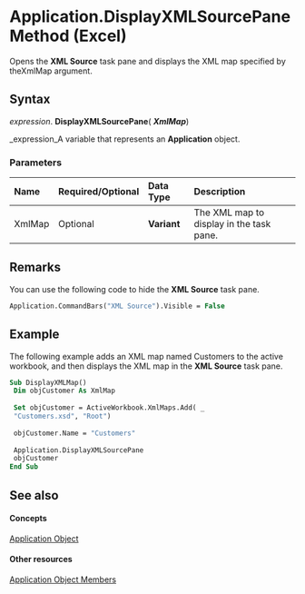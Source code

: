 
# Application.DisplayXMLSourcePane Method (Excel)

Opens the  **XML Source** task pane and displays the XML map specified by theXmlMap argument.


## Syntax

 _expression_. **DisplayXMLSourcePane**( **_XmlMap_**)

 _expression_A variable that represents an  **Application** object.


### Parameters



|**Name**|**Required/Optional**|**Data Type**|**Description**|
|:-----|:-----|:-----|:-----|
|XmlMap|Optional| **Variant**|The XML map to display in the task pane.|

## Remarks

You can use the following code to hide the  **XML Source** task pane.


```vb
Application.CommandBars("XML Source").Visible = False
```


## Example

The following example adds an XML map named Customers to the active workbook, and then displays the XML map in the  **XML Source** task pane.


```vb
Sub DisplayXMLMap() 
 Dim objCustomer As XmlMap 
 
 Set objCustomer = ActiveWorkbook.XmlMaps.Add( _ 
 "Customers.xsd", "Root") 
 
 objCustomer.Name = "Customers" 
 
 Application.DisplayXMLSourcePane 
 objCustomer 
End Sub
```


## See also


#### Concepts


 [Application Object](19b73597-5cf9-4f56-8227-b5211f657f6f.md)
#### Other resources


 [Application Object Members](4cb9ca42-8d07-cc9c-2d80-4eb9a5921e1e.md)
